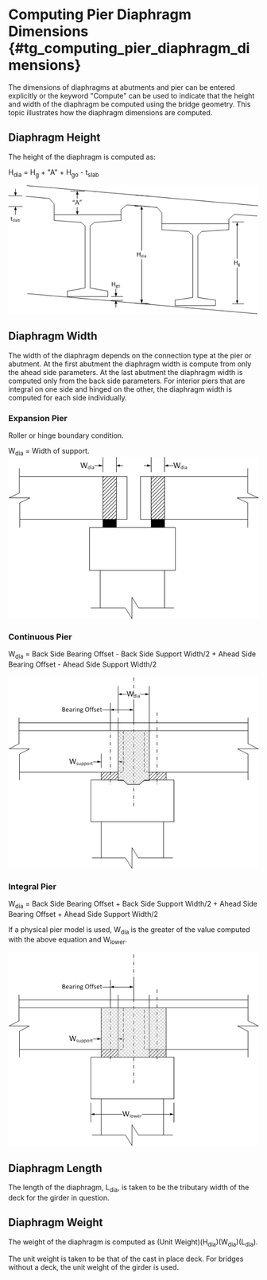 Computing Pier Diaphragm Dimensions {#tg_computing_pier_diaphragm_dimensions}
======================================
The dimensions of diaphragms at abutments and pier can be entered explicitly or the keyword "Compute" can be used to indicate that the height and width of the diaphragm be computed using the bridge geometry. This topic illustrates how the diaphragm dimensions are computed.

Diaphragm Height
------------------
The height of the diaphragm is computed as:

H<sub>dia</sub> = H<sub>g</sub> + "A" + H<sub>go</sub> - t<sub>slab</sub>

![](DiaphragmHeight.png)

Diaphragm Width
----------------
The width of the diaphragm depends on the connection type at the pier or abutment. At the first abutment the diaphragm width is compute from only the ahead side parameters. At the last abutment the diaphragm width is computed only from the back side parameters. For interior piers that are integral on one side and hinged on the other, the diaphragm width is computed for each side individually.

### Expansion Pier ###
Roller or hinge boundary condition.

W<sub>dia</sub> = Width of support.
![](ExpansionPierDiaphragmWidth.png)

### Continuous Pier ###

W<sub>dia</sub> = Back Side Bearing Offset - Back Side Support Width/2 + Ahead Side Bearing Offset - Ahead Side Support Width/2

![](ContinuousPierDiaphragmWidth.png)

### Integral Pier ###

W<sub>dia</sub> = Back Side Bearing Offset + Back Side Support Width/2 + Ahead Side Bearing Offset + Ahead Side Support Width/2

If a physical pier model is used, W<sub>dia</sub> is the greater of the value computed with the above equation and W<sub>lower</sub>.

![](IntegralPierDiaphragmWidth.png)

Diaphragm Length
----------------
The length of the diaphragm, L<sub>dia</sub>, is taken to be the tributary width of the deck for the girder in question.

Diaphragm Weight
----------------
The weight of the diaphragm is computed as (Unit Weight)(H<sub>dia</sub>)(W<sub>dia</sub>)(L<sub>dia</sub>).

The unit weight is taken to be that of the cast in place deck. For bridges without a deck, the unit weight of the girder is used.


